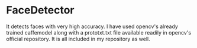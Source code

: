 # FaceDetector
It detects faces with very high accuracy. I have used opencv's already trained caffemodel along with a prototxt.txt file available readily in opencv's official repository. It is all included in my repository as well.
